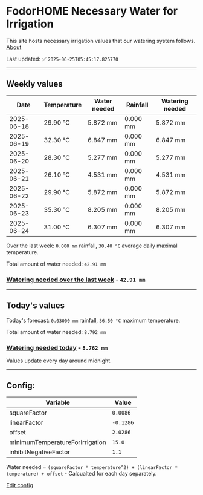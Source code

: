 # FodorHOME Necessary Water for Irrigation

This site hosts necessary irrigation values that our watering system follows. [About](https://github.com/redyau/irrigation)

Last updated: ✅ `2025-06-25T05:45:17.825770`

---

## Weekly values

| Date | Temperature | Water needed | Rainfall | Watering needed |
|-----|-----|-----|-----|-----|
| 2025-06-18 | 29.90 °C | 5.872 mm | 0.000 mm | 5.872 mm |
| 2025-06-19 | 32.30 °C | 6.847 mm | 0.000 mm | 6.847 mm |
| 2025-06-20 | 28.30 °C | 5.277 mm | 0.000 mm | 5.277 mm |
| 2025-06-21 | 26.10 °C | 4.531 mm | 0.000 mm | 4.531 mm |
| 2025-06-22 | 29.90 °C | 5.872 mm | 0.000 mm | 5.872 mm |
| 2025-06-23 | 35.30 °C | 8.205 mm | 0.000 mm | 8.205 mm |
| 2025-06-24 | 31.00 °C | 6.307 mm | 0.000 mm | 6.307 mm |


Over the last week: `0.000 mm` rainfall, `30.40 °C` average daily maximal temperature.

Total amount of water needed: `42.91 mm`

### [Watering needed over the last week](lastweek.txt) - `42.91 mm`

---

## Today's values

Today's forecast: `0.03000 mm` rainfall, `36.50 °C` maximum temperature.

Total amount of water needed: `8.792 mm`

### [Watering needed today](today.txt) - `8.762 mm`

Values update every day around midnight.

---

## Config:

| Variable | Value |
|-----|-----|
| squareFactor | `0.0086` |
| linearFactor | `-0.1286` |
| offset | `2.0286` |
| minimumTemperatureForIrrigation | `15.0` |
| inhibitNegativeFactor | `1.1` |

Water needed = `(squareFactor * temperature^2) + (linearFactor * temperature) + offset` - Calcualted for each day separately.

[Edit config](https://github.com/RedyAu/irrigation/edit/main/config.json)
